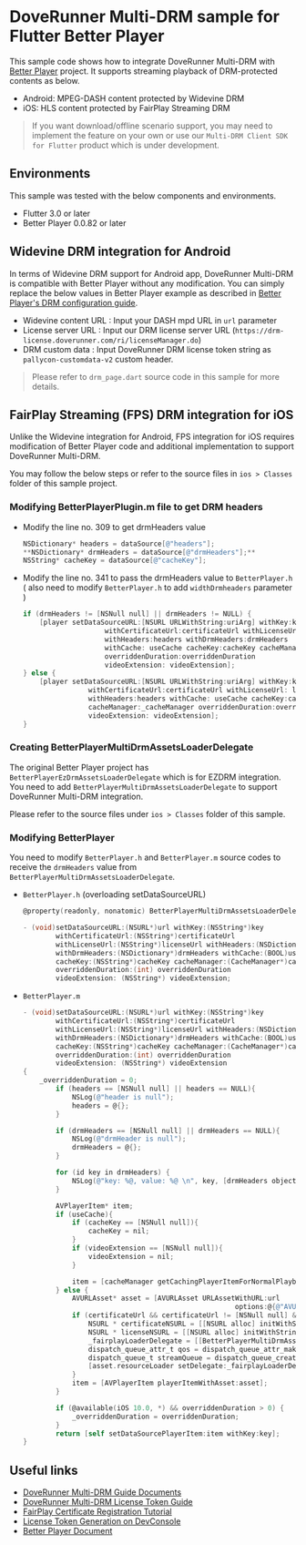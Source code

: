 # DoveRunner Multi-DRM sample for Flutter Better Player

This sample code shows how to integrate DoveRunner Multi-DRM with [Better Player](https://github.com/jhomlala/betterplayer) project. It supports streaming playback of DRM-protected contents as below.

 - Android: MPEG-DASH content protected by Widevine DRM
 - iOS: HLS content protected by FairPlay Streaming DRM

> If you want download/offline scenario support, you may need to implement the feature on your own or use our `Multi-DRM Client SDK for Flutter` product which is under development.

## Environments

This sample was tested with the below components and environments.

 - Flutter 3.0 or later
 - Better Player 0.0.82 or later

## Widevine DRM integration for Android

In terms of Widevine DRM support for Android app, DoveRunner Multi-DRM is compatible with Better Player without any modification. You can simply replace the below values in Better Player example as described in [Better Player's DRM configuration guide](https://jhomlala.github.io/betterplayer/#/drmconfiguration).

  - Widevine content URL : Input your DASH mpd URL in `url` parameter
  - License server URL : Input our DRM license server URL (`https://drm-license.doverunner.com/ri/licenseManager.do`)
  - DRM custom data : Input DoveRunner DRM license token string as `pallycon-customdata-v2` custom header.

> Please refer to `drm_page.dart` source code in this sample for more details.

## FairPlay Streaming (FPS) DRM integration for iOS

Unlike the Widevine integration for Android, FPS integration for iOS requires modification of Better Player code and additional implementation to support DoveRunner Multi-DRM. 

You may follow the below steps or refer to the source files in `ios > Classes` folder of this sample project.

### Modifying BetterPlayerPlugin.m file to get DRM headers

- Modify the line no. 309 to get drmHeaders value

    ```objectivec
    NSDictionary* headers = dataSource[@"headers"];
    **NSDictionary* drmHeaders = dataSource[@"drmHeaders"];**
    NSString* cacheKey = dataSource[@"cacheKey"];
    ```

- Modify the line no. 341 to pass the drmHeaders value to `BetterPlayer.h` ( also need to modify `BetterPlayer.h` to add `widthDrmheaders` parameter )

    ```objectivec
    if (drmHeaders != [NSNull null] || drmHeaders != NULL) {
        [player setDataSourceURL:[NSURL URLWithString:uriArg] withKey:key 
    					withCertificateUrl:certificateUrl withLicenseUrl: licenseUrl 
    					withHeaders:headers withDrmHeaders:drmHeaders 
    					withCache: useCache cacheKey:cacheKey cacheManager:_cacheManager 
    					overriddenDuration:overriddenDuration 
    					videoExtension: videoExtension];
    } else {
        [player setDataSourceURL:[NSURL URLWithString:uriArg] withKey:key 
    				withCertificateUrl:certificateUrl withLicenseUrl: licenseUrl 
    				withHeaders:headers withCache: useCache cacheKey:cacheKey 
    				cacheManager:_cacheManager overriddenDuration:overriddenDuration 
    				videoExtension: videoExtension];
    }
    ```

### Creating BetterPlayerMultiDrmAssetsLoaderDelegate

The original Better Player project has `BetterPlayerEzDrmAssetsLoaderDelegate` which is for EZDRM integration. You need to add `BetterPlayerMultiDrmAssetsLoaderDelegate` to support DoveRunner Multi-DRM integration.

Please refer to the source files under `ios > Classes` folder of this sample.

### Modifying BetterPlayer

You need to modify `BetterPlayer.h` and `BetterPlayer.m` source codes to receive the `drmHeaders` value from `BetterPlayerMultiDrmAssetsLoaderDelegate`.

 - `BetterPlayer.h` (overloading setDataSourceURL)
    
    ```objectivec
    @property(readonly, nonatomic) BetterPlayerMultiDrmAssetsLoaderDelegate* fairplayLoaderDelegate;
    
    - (void)setDataSourceURL:(NSURL*)url withKey:(NSString*)key 
    		withCertificateUrl:(NSString*)certificateUrl 
    		withLicenseUrl:(NSString*)licenseUrl withHeaders:(NSDictionary*)headers 
    		withDrmHeaders:(NSDictionary*)drmHeaders withCache:(BOOL)useCache 
    		cacheKey:(NSString*)cacheKey cacheManager:(CacheManager*)cacheManager 
    		overriddenDuration:(int) overriddenDuration 
    		videoExtension: (NSString*) videoExtension;
    ```

 - `BetterPlayer.m`

    ```objectivec
    - (void)setDataSourceURL:(NSURL*)url withKey:(NSString*)key 
    		withCertificateUrl:(NSString*)certificateUrl 
    		withLicenseUrl:(NSString*)licenseUrl withHeaders:(NSDictionary*)headers 
    		withDrmHeaders:(NSDictionary*)drmHeaders withCache:(BOOL)useCache 
    		cacheKey:(NSString*)cacheKey cacheManager:(CacheManager*)cacheManager 
    		overriddenDuration:(int) overriddenDuration 
    		videoExtension: (NSString*) videoExtension
    {
        _overriddenDuration = 0;
            if (headers == [NSNull null] || headers == NULL){
                NSLog(@"header is null");
                headers = @{};
            }
    
            if (drmHeaders == [NSNull null] || drmHeaders == NULL){
                NSLog(@"drmHeader is null");
                drmHeaders = @{};
            }
    
            for (id key in drmHeaders) {
                NSLog(@"key: %@, value: %@ \n", key, [drmHeaders objectForKey:key]);
            }
    
            AVPlayerItem* item;
            if (useCache){
                if (cacheKey == [NSNull null]){
                    cacheKey = nil;
                }
                if (videoExtension == [NSNull null]){
                    videoExtension = nil;
                }
    
                item = [cacheManager getCachingPlayerItemForNormalPlayback:url cacheKey:cacheKey videoExtension: videoExtension headers:headers];
            } else {
                AVURLAsset* asset = [AVURLAsset URLAssetWithURL:url
                                                        options:@{@"AVURLAssetHTTPHeaderFieldsKey" : headers}];
                if (certificateUrl && certificateUrl != [NSNull null] && [certificateUrl length] > 0) {
                    NSURL * certificateNSURL = [[NSURL alloc] initWithString: certificateUrl];
                    NSURL * licenseNSURL = [[NSURL alloc] initWithString: licenseUrl];
                    _fairplayLoaderDelegate = [[BetterPlayerMultiDrmAssetsLoaderDelegate alloc] init:certificateNSURL withLicenseURL:licenseNSURL withHeaders:drmHeaders];
                    dispatch_queue_attr_t qos = dispatch_queue_attr_make_with_qos_class(DISPATCH_QUEUE_SERIAL, QOS_CLASS_DEFAULT, -1);
                    dispatch_queue_t streamQueue = dispatch_queue_create("streamQueue", qos);
                    [asset.resourceLoader setDelegate:_fairplayLoaderDelegate queue:streamQueue];
                }
                item = [AVPlayerItem playerItemWithAsset:asset];
            }
    
            if (@available(iOS 10.0, *) && overriddenDuration > 0) {
                _overriddenDuration = overriddenDuration;
            }
            return [self setDataSourcePlayerItem:item withKey:key];
    }
    ```

## Useful links

- [DoveRunner Multi-DRM Guide Documents](https://doverunner.com/docs/en/multidrm/)
- [DoveRunner Multi-DRM License Token Guide](https://doverunner.com/docs/en/multidrm/license/license-token/)
- [FairPlay Certificate Registration Tutorial](https://doverunner.com/docs/en/multidrm/license/fps-cert-tutorial/)
- [License Token Generation on DevConsole](https://devconsole.doverunner.com/drm-tools/license-token/#token-generator)
- [Better Player Document](https://jhomlala.github.io/betterplayer/#/README)
